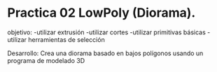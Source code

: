 # Practica 02 LowPoly (Diorama).

objetivo:
 -utilizar extrusión
 -utilizar cortes
 -utilizar  primitivas básicas
 -utilizar herramientas de selección

Desarrollo:
Crea una diorama basado en bajos polígonos usando un programa de modelado 3D
